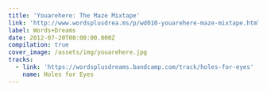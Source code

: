 ```yaml
---
title: 'Youarehere: The Maze Mixtape'
link: 'http://www.wordsplusdrea.ms/p/wd010-youarehere-maze-mixtape.html'
label: Words+Dreams
date: 2012-07-20T00:00:00.000Z
compilation: true
cover_image: /assets/img/youarehere.jpg
tracks:
  - link: 'https://wordsplusdreams.bandcamp.com/track/holes-for-eyes'
    name: Holes for Eyes
---
```


